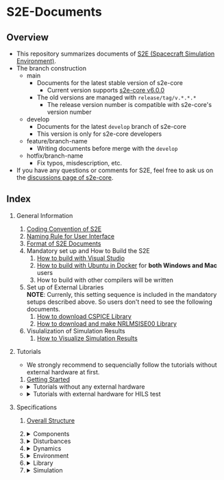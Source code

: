 # S2E-Documents
## Overview

- This repository summarizes documents of [S2E (Spacecraft Simulation Environment)](https://github.com/ut-issl/s2e-core/).
- The branch construction
  - main
    - Documents for the latest stable version of s2e-core
      - Current version supports [s2e-core v6.0.0](https://github.com/ut-issl/s2e-core/releases/tag/v6.0.0)
    - The old versions are managed with `release/tag/v.*.*.*`
      - The release version number is compatible with s2e-core's version number
  - develop
    - Documents for the latest `develop` branch of s2e-core
    - This version is only for s2e-core developers
  - feature/branch-name
    - Writing documents before merge with the `develop`
  - hotfix/branch-name
    - Fix typos, misdescription, etc.
- If you have any questions or comments for S2E, feel free to ask us on the [discussions page of s2e-core](https://github.com/ut-issl/s2e-core/discussions).

## Index

1. General Information
   1. [Coding Convention of S2E](./General/CodingConvention.md)
   1. [Naming Rule for User Interface](./General/NamingRuleForUserInterface.md)
   1. [Format of S2E Documents](./General/DocumentFormat.md)
   1. Mandatory set up and How to Build the S2E  
	   1. [How to build with Visual Studio](./General/HowToCompileWithVisualStudio.md)
	   1. [How to build with Ubuntu in Docker](./General/HowToCompileWithUbuntuInDocker.md) for **both Windows and Mac** users
	   1. How to build with other compilers will be written
   1. Set up of External Libraries  
      **NOTE**: Currenly, this setting sequence is included in the mandatory setups described above. So users don't need to see the following documents.
      1. [How to download CSPICE Library](./General/HowToDwnloadCSPCElibrary.md)
	   1. [How to download and make NRLMSISE00 Library](./General/HowToDownloadNRLMSISE00library.md)
   1. Visulalization of Simulation Results
      1. [How to Visualize Simulation Results](./General/HowToVisualizeSimulationResults.md)
     

1. Tutorials  
   - We strongly recommend to sequencially follow the tutorials without external hardware at first.
   1. [Getting Started](./Tutorials/GettingStarted.md)
   - <details><summary> Tutorials without any external hardware </summary>

     1. [How To Make New Simulation Scenario](./Tutorials/HowToMakeNewSimulationScenario.md)
     1. [How To Add Components](./Tutorials/HowToAddComponents.md)
     1. [How To Make New Components](./Tutorials/HowToMakeNewComponents.md)
     1. [How To Use Monte Carlo Simulation](./Tutorials/HowToUseMonteCarloSimulation.md)
     1. [How To Add Control Algorithms](./Tutorials/HowToAddControlAlgorithms.md)
     1. [How To Integrate C2A](./Tutorials/HowToIntegrateC2A.md)
     1. [How to simulate multiple satellites](./Tutorials/HowToSimulateMultipleSatellites.md)
     1. TBW

     </details>

   - <details><summary> Tutorials with external hardware for HILS test </summary>

     1. [How To Perform UART HILS Test](./Tutorials/HowToPerformUartHilsTest.md)
     1. [How To Perform I2C HILS Test](./Tutorials/HowToPerformI2cHilsTest.md)
     1. TBW

     </details>

1. Specifications
   1. [Overall Structure](./Specifications/OverallStructure/OverallStructure.md)

   1. <details><summary> Components </summary>
      
      - `components` directory manages source codes to emulate components mounted on spacecraft and ground stations.

      1. <details><summary> Base </summary>

         - `base` directory manages base classes which are inherited to make component classes.

         1. [Component](./Specifications/Component/Abstract/Spec_ComponentBase.md)
         1. GPIO Communication with OBC: TBW
         1. I2C Controller: TBW
         1. I2C Target Communication with OBC: TBW
         1. Interface GPIO Component: TBW
         1. Interface Tickable: TBW
         1. [Sensor](./Specifications/Component/Abstract/Spec_SensorBase.md)
         1. [UART Communication with OBC](./Specifications/Component/Abstract/Spec_ObcCommunicationBase.md)

         </details>

      1. <details><summary> Ports </summary>

         - `ports` directory manages source codes to emulate connection of components including communication and power ports.

         1. GPIO Port: TBW
         1. I2C Port: TBW
         1. [Power Port](./Specifications/Interface/Spec_PowerPort.md)
         1. UART Port: TBW
         1. HILS I2C Target Port
         1. HILS UART Port

         </details>

      1. <details><summary> Examples </summary>

         - `examples` directory manages example source codes to show how to make user defined components.
         - Please do not use these classes directory for your simulation analysis.

         1. Change structure: TBW
         1. I2C controller for HILS: TBW
         1. I2C target for HILS: TBW
         1. Serial communication HILS: TBW
         1. Serial communication OBC: TBW

         </details>

      1. <details><summary> Ideal </summary>

         - `ideal` directory manages source codes of idealized components which are used in initial analysis phase in research and satellite development.
         - Force Generator
         - Torque Generator

         </details>

      1. <details><summary> Real </summary>

         - `real` directory manages source codes to emulate well used components in a normal satellite mission.

         1. <details><summary> AOCS (Attitude and Orbit Control System) </summary>

            - `aocs` directory manages components like sensor and actuators for AOCS subsystem.

            1. GNSS Receiver: TBW
            1. GYRO Sensor: TBW
            1. Magnetometer: TBW
            1. Magnetorquer: TBW
            1. Reaction wheel: TBW
            1. [Reaction wheel jitter](./Specifications/Component/AOCS/Spec_RWJitter.md)
            1. [Star sensor](./Specifications/Component/AOCS/Spec_STT.md)
            1. Sun sensor: TBW

            </details>

         1. <details><summary> CDH (Command and Data Handling) </summary>

            - `cdh` directory manages components for CDH subsystem.

            1. OBC (On-board Computer): TBW
            1. OBC with C2A: TBW

            </details>

         1. <details><summary> Communication </summary>

            - `communication` directory manages components for communication of spacecraft and ground stations.

            1. Antenna: TBW
            1. GS calculator: TBW

            </details>

         1. <details><summary> Mission </summary>

            - `mission` directory manages mission specific components like science instruments of spacecraft.

            1. [Telescope](./Specifications/Component/Mission/Spec_Telescope_en.md) ([Japanese version](./Specifications/Component/Mission/Spec_Telescope_ja.md))

            </details>

         1. <details><summary> Power </summary>

            - `power` directory manages components for power subsystem.

            1. Battery: TBW
            1. CSV scenario interface: TBW
            1. [Power Control Unit](./Specifications/Component/Power/Spec_PCU.md)
            1. PCU Initial study: TBW
            1. Solar Array Panel: TBW

            </details>

         1. <details><summary> Propulsion </summary>

            - `propulsion` directory manages components for propulsion subsystem.

            1. [Simple Thruster](./Specifications/Component/Propulsion/Spec_SimpleThruster.md)

            </details>

         1. Thermal: No components now.

         </details>

      1. <details><summary> Products </summary>

         - `products` directory manages source codes to emulate specific products published in the world. The telemetry and command interfaces are also emulated based on ICDs.
         - Users can use them for a practical simulation for satellite development.
         - TBW

         </details>

      </details>

   1. <details><summary> Disturbances </summary>

      - `disturbances` directory manages source codes to calculate disturbances acting on spacecraft on orbit.

      1. Base files
         1. Acceleration disturbance
            - Base class for acceleration disturbances.
         1. Disturbance
            - Base class for all disturbance classes.
         1. Disturbances
            - The class to integrate all disturbances.
      1. [Geopotential](./Specifications/Disturbance/Spec_GeoPotential.md)
      1. [Third Body Gravity](./Specifications/Disturbance/Spec_ThirdBodyGravity.md)
      1. [Gravity Gradient Torque](./Specifications/Disturbance/Spec_GGTorque.md)
      1. [Magnetic Disturbance Torque](./Specifications/Disturbance/Spec_MagDisturbance.md)
      1. [Surface force](./Specifications/Disturbance/Spec_SurfaceForce.md)
         1. [Air Drag](./Specifications/Disturbance/Spec_SurfaceForce_AirDrag.md)
         1. [Solar Radiation Pressure](./Specifications/Disturbance/Spec_SurfaceForce_SolarRadiation.md)
      
      </details>

   1. <details><summary> Dynamics </summary>

      - `dynamics` directory manages source codes to calculate dynamics behavior of spacecraft.

      1. Attitude
         1. Overview of Attitude calculation: TBW
         1. [Attitude RK4](./Specifications/Dynamics/Spec_AttitudeDynamics.md)
         1. [Controlled Attitude](./Specifications/Dynamics/Spec_ControlledAttitude.md)
      1. Orbit
         1. [Overview of Orbit calculation](./Specifications/Dynamics/Spec_Orbit.md)
         1. [Kepler Orbit](./Specifications/Dynamics/Spec_KeplerOrbit.md)
         1. [RK4 Orbit Propagation](./Specifications/Dynamics/Spec_Rk4Orbit.md)
         1. [SGP4 Orbit Propagation with TLE](./Specifications/Dynamics/Spec_Sgp4.md)
         1. [Encke method](./Specifications/Dynamics/Spec_EnckeMethod.md)
         1. [Relative Orbit](./Specifications/Dynamics/Spec_RelativeOrbit.md)
      1. Thermal: not supported now.
      
      </details>

   1. <details><summary> Environment </summary>

      - `environment` directory manages source codes to calculate space environment simulation.
      - `global` directory manages environment calculations which are shared with all spacecraft and ground stations in the simulation scenario.
      - `local` directory manages environment calculations only for a spacecraft at its position and attitude.

      1. Overview of Environment calculation: TBW
      1. Global Environment
         1. Celestial Information: TBW
         1. [Celestial Rotation](./Specifications/Environment/Spec_CelestialRotation.md)
         1. Clock Generation: TBW
         1. [GNSS Satellites](./Specifications/Environment/Spec_GnssSatellites_en.md), ([Japanese version](./Specifications/Environment/Spec_GnssSatellites_ja.md))
         1. [Hipparcos Catalogue](./Specifications/Environment/Spec_HipparcosCatalogue_en.md), ([Japanese version](./Specifications/Environment/Spec_HipparcosCatalogue_ja.md))
         1. Physical Constants: TBW
         1. Simulation Time: TBW
      1. Local Environment
         1. [Atmosphere](./Specifications/Environment/Spec_Atmosphere.md)
         1. [Geomagnetic field](./Specifications/Environment/Spec_MagEnvironment.md)
         1. [Solar Radiation Pressure Environment](./Specifications/Environment/Spec_SRPEnvironment.md)

      </details>

   1. <details><summary> Library </summary>

      1. External
         - External library related source codes.
         1. IGRF (International Geomagnetic Reference Field): TBW
         1. inih: TBW
         1. nrlmsise00: TBW
         1. sgp4: TBW

      1. Geodesy
         1. Geodetic Position: TBW

      1. Communication
         1. COM port interface: TBW

      1. <details><summary> math </summary>

         1. MatVec (Matrix and Vector) : TBW
         1. Matrix: TBW
         1. ODE (Ordinaly Differential Equation): TBW
         1. Quaternion: TBW
         1. Vector: TBW
         1. s2e_math: TBW

         </details>

      1. Initialize
         1. Initialize file access: TBW

      1. Logger
         1. Loggable: TBW
         1. Log Utility: TBW
         1. Logger: TBW

      1. optics
         1. Gaussian Beam Base: TBW

      1. Orbit
         1. Kepler Orbit: TBW
         1. Orbital Elements: TBW
         1. Relative Orbit Models: TBW

      1. Randomization
         1. Global randomization: TBW
         1. Normal randomization: TBW
         1. Minimal standard linear congruential generator
         1. Minimal standard linear congruential generator with shuffle
         1. Random walk

      1. utilities
         1. Macros: TBW
         1. Endian: TBW
         1. SLIP: TBW
         1. Quantization: TBW
         1. Ring Buffer: TBW
      
      </details>

   1. <details><summary> Simulation </summary>

      - `simulation` directory manages source codes to define simulation scenario.

      1. [Simulation Configuration](./Specifications/Simulation/Spec_SimulationConfiguration.md)

      1. Case
         1. [Simulation Case](./Specifications/Simulation/Spec_SimulationCase.md)
         1. [Sample Case](./Specifications/Simulation/Spec_SampleCase.md)

      1. Ground Station
         1. [Ground Station](./Specifications/Simulation/Spec_GroundStation.md)
         1. [Sample Ground Station](./Specifications/Simulation/Spec_SampleGroundStation.md)
         1. [Sample Ground Station Components](./Specifications/Simulation/Spec_SampleGroundStationComponents.md)

      1. HILS
         1. HILS port manager: TBW

      1. [Monte Carlo Simulation](./Specifications/Simulation/Spec_MonteCarloSimulation.md)

      1. Multiple Spacecraft: TBW
         1. Inter Spacecraft Communication: TBW
         1. Relative Information: TBW

      1. Spacecraft: TBW
         1. Installed Components: TBW
         1. Spacecraft: TBW
         1. Structure: TBW
      
      </details>
